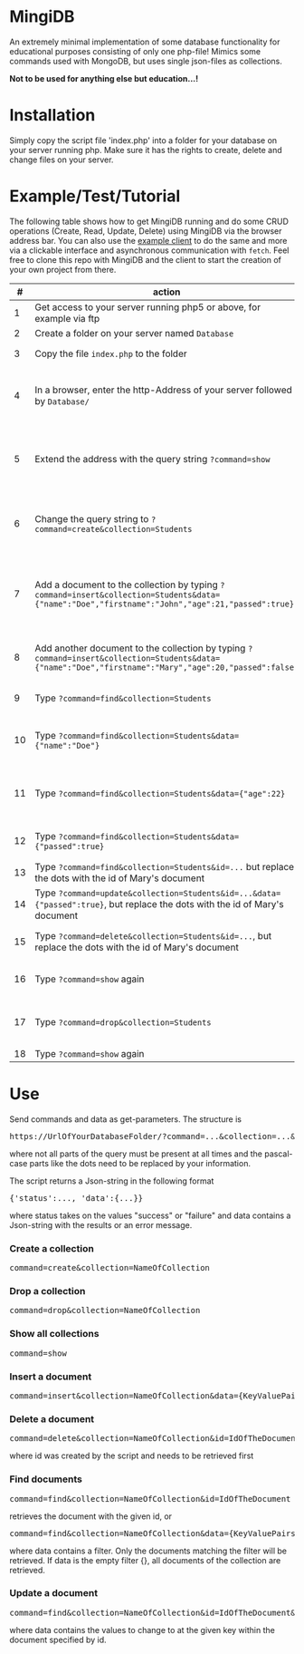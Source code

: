 # MingiDB
An extremely minimal implementation of some database functionality for educational purposes consisting of only one php-file!
Mimics some commands used with MongoDB, but uses single json-files as collections.  

**Not to be used for anything else but education...!** 

# Installation
Simply copy the script file 'index.php' into a folder for your database on your server running php. Make sure it has the rights to create, delete and change files on your server.

# Example/Test/Tutorial  
The following table shows how to get MingiDB running and do some CRUD operations (Create, Read, Update, Delete) using MingiDB via the browser address bar. You can also use the [example client](https://JirkaDellOro.github.io/MingiDB/Client/Client.html) to do the same and more via a clickable interface and asynchronous communication with `fetch`. Feel free to clone this repo with MingiDB and the client to start the creation of your own project from there.

| #  | action                                                                                                                                                    | expected result                                                                                                                                                                                       |
|----|-----------------------------------------------------------------------------------------------------------------------------------------------------------|-------------------------------------------------------------------------------------------------------------------------------------------------------------------------------------------------------|
| 1  | Get access to your server running php5 or above, for example via ftp                                                                                      | You see the directory structure of your server                                                                                                                                                        |
| 2  | Create a folder on your server named `Database`                                                                                                           | The folder `Database` appears                                                                                                                                                                         |
| 3  | Copy the file `index.php` to the folder                                                                                                                   | The file appears inside the folder                                                                                                                                                                    |
| 4  | In a browser, enter the http-Address of your server followed by `Database/`                                                                               | The page shows `{"status":"failure","data":"no collection specified"}`, which means that MingiDB runs and answers                                                                                     |
| 5  | Extend the address with the query string `?command=show`                                                                                                  | The page shows `{"status":"success","data":[]}`, which means that MingiDB successfully retrieved the information that no collections exist                                                            |
| 6  | Change the query string  to `?command=create&collection=Students`                                                                                         | The page shows `{"status":"success"}`. Check the folder, there is now a file `Students.json` with a size of 0, since it's empty                                                                       |
| 7  | Add a document to the collection by typing `?command=insert&collection=Students&data={"name":"Doe","firstname":"John","age":21,"passed":true}`        | The page shows `{"status":"success","data":{"id":"626c2b283432c"}}`, where the id most likely differs in this example. View the contents of the file `Students.json`, it shows the data you inserted. |
| 8  | Add another document to the collection by typing `?command=insert&collection=Students&data={"name":"Doe","firstname":"Mary","age":20,"passed":false}` | The page shows another success-message and Mary was added to the file `Students.json`                                                                                                                 |
| 9  | Type `?command=find&collection=Students`                                                                                                                  | The page shows success and all documents stored in `Students.json`                                                                                                                                    |
| 10 | Type `?command=find&collection=Students&data={"name":"Doe"}`                                                                                               | The page shows success and again all documents, since Mary and John share the same family name                                                                                                        |
| 11 | Type `?command=find&collection=Students&data={"age":22}`                                                                                                  | The page shows `{"status":"success","data":[]}`. No documents were retrieved, since there is no student at age 22                                                                                     |
| 12 | Type `?command=find&collection=Students&data={"passed":true}`                                                                                         | The page shows John's document, since Mary has not passed (e.g. her exam) yet                                                                                                                                      |
| 13 | Type `?command=find&collection=Students&id=...`  but replace the dots with the id of Mary's document                                                      | The page shows Mary's document                                                                                                                                                                        |
| 14 | Type `?command=update&collection=Students&id=...&data={"passed":true}`, but replace the dots with the id of Mary's document                           | The page shows the updated document with Mary being passed. Check the file too!                                                                                                                   |
| 15 | Type `?command=delete&collection=Students&id=...`, but replace the dots with the id of Mary's document                                                    | The page shows success. Check the file to verify, that John is all by himself again                                                                                                                   |
| 16 | Type `?command=show` again                                                                                                                                | The page shows that there is one collection called `Students` in the database                                                                                                                         |
| 17 | Type `?command=drop&collection=Students`                                                                                                                  | The page shows success, check the folder `Database` to verify, that the file `Students.json` was deleted.                                                                                             |
| 18 | Type `?command=show` again                                                                                                                                | same as #5                                                                                                                                                                                            |

# Use
Send commands and data as get-parameters. The structure is
<pre>
https://UrlOfYourDatabaseFolder/?command=...&collection=...&id=...&data={DataInJsonFormat}
</pre>
where not all parts of the query must be present at all times and the pascal-case parts like the dots need to be replaced by your information. 

The script returns a Json-string in the following format
<pre>
{'status':..., 'data':{...}}
</pre>
where status takes on the values "success" or "failure" and data contains a Json-string with the results or an error message.

### Create a collection
<pre>
command=create&collection=NameOfCollection
</pre>
### Drop a collection
<pre>
command=drop&collection=NameOfCollection
</pre>
### Show all collections
<pre>
command=show
</pre>
### Insert a document
<pre>
command=insert&collection=NameOfCollection&data={KeyValuePairs}
</pre>
### Delete a document
<pre>
command=delete&collection=NameOfCollection&id=IdOfTheDocument
</pre>
where id was created by the script and needs to be retrieved first
### Find documents
<pre>
command=find&collection=NameOfCollection&id=IdOfTheDocument
</pre>
retrieves the document with the given id, or
<pre>
command=find&collection=NameOfCollection&data={KeyValuePairs}
</pre>
where data contains a filter. Only the documents matching the filter will be retrieved. If data is the empty filter {}, all documents of the collection are retrieved.
### Update a document
<pre>
command=find&collection=NameOfCollection&id=IdOfTheDocument&data={KeyValuePairs}
</pre>
where data contains the values to change to at the given key within the document specified by id.
